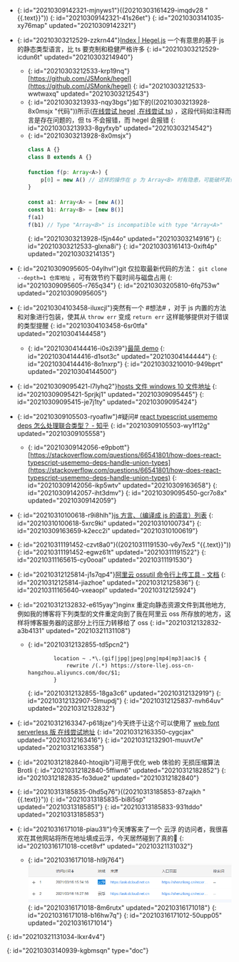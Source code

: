- {: id="20210309142321-mjnyws1"}((20210303161429-imqdv28 "{{.text}}"))
  {: id="20210309142321-41s26et"}
{: id="20210303141035-xy76map" updated="20210309142321"}

- {: id="20210303212529-zzkrn44"}[Index | Hegel.js](https://hegel.js.org/) 一个有意思的基于 js 的静态类型语言，比 ts 要克制和稳健严格许多
  {: id="20210303212529-icdun6t" updated="20210303214940"}

  - {: id="20210303212533-krp19nq"}[https://github.com/JSMonk/hegel](https://github.com/JSMonk/hegel)
    {: id="20210303212533-wwtwaxq" updated="20210303212543"}
  - {: id="20210303213933-nqy3bgs"}如下的((20210303213928-8x0msjx "代码"))所示([在线尝试 hegel](https://hegel.js.org/try#MYGwhgzhAECC0G8C+AoUkYCFoFMAeALjgHYAmM8yKKAZgK7HAECWA9sdDQBQAOAXHABOgsAE8APLAB8ASkQpoi6DwDaABgC60ALzRiOAO5wucgPSnogTfjA7BaAQt0CzJoB15QBTqy6IC45ISImYp0QG+mgPRmgJDmgHepgBkZtiioaOwQBNBgAIwCsMJikn66KvpGsCYascTx0ABGKV4ZvjrQOYbQmAW0XMkyzeVmFgAqojw40ABEad7ivgPQzDDMjKwAtjxgLKUg-QbMBAAW0AS9-UPpEtID1EA) ,[在线尝试 ts](https://www.typescriptlang.org/zh/play?#code/MYGwhgzhAECC0G8C+BYAUKSMBC0CmAHgC54B2AJjPMuugGYCupwRAlgPanR0AUADgC44AJ2FgAngB5YAPgCUidNGXQ+AbQAMAXWgBeaKTwB3ODwUB6c9ECb8YHYLQCFugWZNAOvKAKdVXRAXHIixU7DOhAN9NAejNASHNAO9TADIz7dFQ0dGBOCCJoMABGIVhRCWkA-TVDE1gzLQSklIAjDJ8c-z1oAuNobBL6HnS5NqqLKwAVcT48aAAiLN9Jf2HoVhhWZnYAWz4wNgqQIaNWIgALaCIBodHsqVlh2jQgA)) ，这段代码如注释而言是存在问题的，但 ts 不会报错，而 hegel 会报错
    {: id="20210303213933-8gyfxyb" updated="20210303214542"}
  - {: id="20210303213928-8x0msjx"}
    ```typescript
    class A {}
    class B extends A {}

    function f(p: Array<A>) {
        p[0] = new A() // 这样的操作在 p 为 Array<B> 时有隐患，可能破坏其他代码对 p 所指向的数组的类型期待
    }

    const a1: Array<A> = [new A()]
    const b1: Array<B> = [new B()]
    f(a1)
    f(b1) // Type "Array<B>" is incompatible with type "Array<A>"
    ```
    {: id="20210303213928-l5jn44o" updated="20210303214916"}
  {: id="20210303212533-glxna8i"}
{: id="20210303161413-0xift4p" updated="20210303214135"}

- {: id="20210309095605-04ylhvl"}git 仅拉取最新代码的方法： `git clone --depth=1 仓库地址` ，可有效节约下载时间与磁盘占用
  {: id="20210309095605-r765q34"}
{: id="20210303205810-6fq753w" updated="20210309095605"}

- {: id="20210304103458-iluxcjl"}突然有一个 #想法# ，对于 js 内置的方法和对象进行包装，使其从 `throw err` 变成 `return err` 这样能够提供对于错误的类型提醒
  {: id="20210304103458-6sr0tfa" updated="20210304144458"}

  - {: id="20210304144416-i0s2i39"}[最简 demo](https://www.typescriptlang.org/zh/play?#code/C4TwDgpgBA8gbhATgd0QS2BAPAFQDRQCqAfFALxQAKaAxgNa4ECiAHjQDYCuAJtnRCAD2AMyj4o-IaJKkAZEQDcAWABQqmoIB2AZ2BQA+uSiaIyKokEsQACgDeAXwK3VqqG6gB6D1ECb8YBnEwE-tQE7TQFWbQBC3QGAYwApXQG34wBkIwFBlQFGIwBh-wDAdQExUwHvowDm5KGAACwszQE5TQAQjKEQIYE5ETRcVewBKKABDbShnFXcoV3cvXz8wwG8fQGj1QE4LQDtjQHDTQGMLQHxXMoa3ACkAZRgAOQAuWAQUdEwsPrdQSBEoda28E87btzBWxG0IXesAOk+ngHNdyifWgBbapIbRYM4QC5XTYAbQARI9nhA4QBdYgtMikVqaEBQAA+UDWIE0wFaLCYiAsiGU3Xc9j6xBp9hpDX072h70RL2sAHIHDymjSgA)
    {: id="20210304144416-d1sot3c" updated="20210304144444"}
  {: id="20210304144416-8o1nxrp"}
{: id="20210303210010-949bprt" updated="20210304144500"}

- {: id="20210309095421-l7lyhq2"}[hosts 文件 windows 10 文件地址](C:\Windows\System32\drivers\etc\hosts)
  {: id="20210309095421-5prjkj1" updated="20210309095445"}
{: id="20210309095415-je7j1ty" updated="20210309095424"}

- {: id="20210309105503-ryoaflw"}#疑问#  [react typescript usememo deps 怎么处理联合类型？ - 知乎](https://www.zhihu.com/question/448372603)
  {: id="20210309105503-wy1f12g" updated="20210309105558"}

  - {: id="20210309142056-e9pbott"}[https://stackoverflow.com/questions/66541801/how-does-react-typescript-usememo-deps-handle-union-types](https://stackoverflow.com/questions/66541801/how-does-react-typescript-usememo-deps-handle-union-types)
    {: id="20210309142056-ikp5wtv" updated="20210309163658"}
  {: id="20210309142057-iht3dmv"}
{: id="20210309095450-gcr7o8x" updated="20210309142059"}

- {: id="20210310100618-r9i8hlh"}[js 方言、（编译成 js 的语言）列表](https://github.com/jashkenas/coffeescript/wiki/List-of-languages-that-compile-to-JS)
  {: id="20210310100618-5xrc9ki" updated="20210310100734"}
{: id="20210309163659-k2ecc2i" updated="20210310100619"}

- {: id="20210311191452-czvt8a0"}((20210311191530-v6y7ex5 "{{.text}}"))
  {: id="20210311191452-egwz61t" updated="20210311191522"}
{: id="20210311165615-cy0ooal" updated="20210311191530"}

- {: id="20210312125814-j1s7qp4"}[阿里云 ossutil 命令行上传工具 - 文档](https://help.aliyun.com/document_detail/120075.htm?spm=a2c4g.11186623.2.8.7f5424dewXd9C2#concept-303829)
  {: id="20210312125814-jiazhoe" updated="20210312125836"}
{: id="20210311165640-vxeaopl" updated="20210312125924"}

- {: id="20210312132832-e615yay"}nginx 重定向静态资源文件到其他地方, 例如我的博客将下列类型的文件重定向到了我在阿里云 oss 所存放的地方，这样将博客服务器的这部分上行压力转移给了 oss
  {: id="20210312132832-a3b4131" updated="20210321131108"}

  - {: id="20210312132855-td5pcn2"}
    ```nginx
            location ~ .*\.(gif|jpg|jpeg|png|mp4|mp3|aac)$ {
                rewrite /(.*) https://store-llej.oss-cn-hangzhou.aliyuncs.com/doc/$1;
            }
    ```
    {: id="20210312132855-18ga3c6" updated="20210312132919"}
  {: id="20210312132907-5lmupdj"}
{: id="20210312125837-nvh64uv" updated="20210312132832"}

- {: id="20210312163347-p618jze"}今天终于让这个可以使用了 [web font serverless 版 在线尝试地址](http://webfontserverless.shenzilong.cn/)
  {: id="20210312163350-cygcjax" updated="20210312163416"}
{: id="20210312132901-muuvt7e" updated="20210312163358"}

- {: id="20210312182840-htoqjib"}可用于优化 web 体验的 无损压缩算法 Brotli
  {: id="20210312182840-5ffiwn6" updated="20210312182852"}
{: id="20210312182835-fo3due2" updated="20210312182840"}

- {: id="20210313185835-0hd5q76"}((20210313185853-87zajkh "{{.text}}"))
  {: id="20210313185835-bi8i5sp" updated="20210313185851"}
{: id="20210313185833-931tddo" updated="20210313185853"}

- {: id="20210316171018-piau31l"}今天博客来了一个 云浮 的访问者，我很喜欢在其他网站将所在地址填成云浮，今天居然碰到了真的🤣
  {: id="20210316171018-ccet8vf" updated="20210321131032"}

  - {: id="20210316171018-hl9j764"}![image.png](assets/image-20210316171014-b3lykh8.png)
    {: id="20210316171018-8m6rutx" updated="20210316171018"}
  {: id="20210316171018-b16hw7q"}
{: id="20210316171012-50upp05" updated="20210316171014"}

{: id="20210321131034-lkxr4v4"}


{: id="20210303140939-kgbmsqn" type="doc"}
